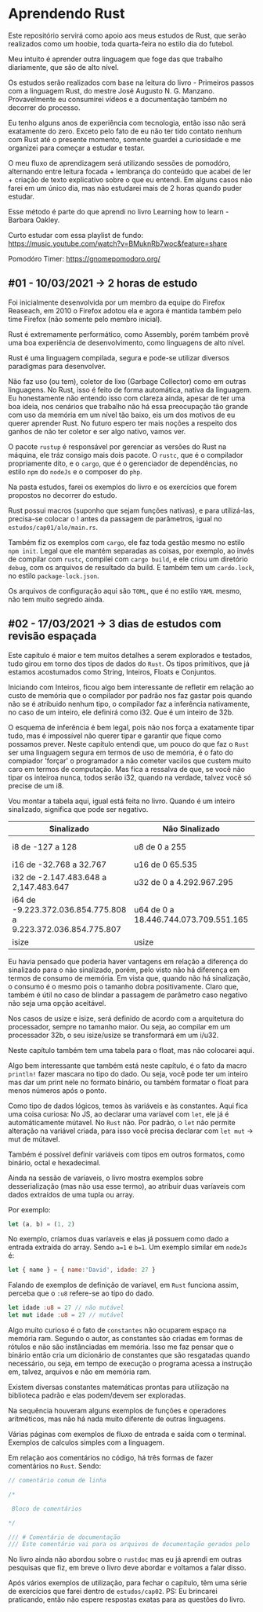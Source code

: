 # Aprendendo Rust

Este repositório servirá como apoio aos meus estudos de Rust, que serão realizados como um hoobie, toda quarta-feira no estilo dia do futebol.

Meu intuito é aprender outra linguagem que foge das que trabalho diariamente, que são de alto nível.

Os estudos serão realizados com base na leitura do livro - Primeiros passos com a linguagem Rust, do mestre José Augusto N. G. Manzano. Provavelmente eu consumirei vídeos e a documentação também no decorrer do processo.

Eu tenho alguns anos de experiência com tecnologia, então isso não será exatamente do zero. Exceto pelo fato de eu não ter tido contato nenhum com Rust até o presente momento, somente guardei a curiosidade e me organizei para começar a estudar e testar.

O meu fluxo de aprendizagem será utilizando sessões de pomodóro, alternando entre leitura focada + lembrança do conteúdo que acabei de ler + criação de texto explicativo sobre o que eu entendi. Em alguns casos não farei em um único dia, mas não estudarei mais de 2 horas quando puder estudar.

Esse método é parte do que aprendi no livro Learning how to learn - Barbara Oakley.

Curto estudar com essa playlist de fundo: https://music.youtube.com/watch?v=BMuknRb7woc&feature=share

Pomodóro Timer: https://gnomepomodoro.org/

## #01 - 10/03/2021 -> 2 horas de estudo

Foi inicialmente desenvolvida por um membro da equipe do Firefox Reaseach, em 2010 o Firefox adotou ela e agora é mantida também pelo time Firefox (não somente pelo membro inicial).

Rust é extremamente performático, como Assembly, porém também provê uma boa experiência de desenvolvimento, como linguagens de alto nível.

Rust é uma linguagem compilada, segura e pode-se utilizar diversos paradigmas para desenvolver.

Não faz uso (ou tem), coletor de lixo (Garbage Collector) como em outras linguagens. No Rust, isso é feito de forma automática, nativa da linguagem. Eu honestamente não entendo isso com clareza ainda, apesar de ter uma boa ideia, nos cenários que trabalho não há essa preocupação tão grande com uso da memória em um nível tão baixo, eis um dos motivos de eu querer aprender Rust. No futuro espero ter mais noções a respeito dos ganhos de não ter coletor e ser algo nativo, vamos ver.

O pacote `rustup` é responsável por gerenciar as versões do Rust na máquina, ele tráz consigo mais dois pacote. O `rustc`, que é o compilador propriamente dito, e o `cargo`, que é o gerenciador de dependências, no estilo `npm` do `nodeJs` e o composer do `php`.

Na pasta estudos, farei os exemplos do livro e os exercícios que forem propostos no decorrer do estudo.

Rust possui macros (suponho que sejam funções nativas), e para utilizá-las, precisa-se colocar o ! antes da passagem de parâmetros, igual no `estudos/cap01/alo/main.rs`.

Também fiz os exemplos com `cargo`, ele faz toda gestão mesmo no estilo `npm init`. Legal que ele mantém separadas as coisas, por exemplo, ao invés de compilar com `rustc`, compilei com `cargo build`, e ele criou um diretório `debug`, com os arquivos de resultado da build. E também tem um `cardo.lock`, no estilo `package-lock.json`.

Os arquivos de configuração aqui são `TOML`, que é no estilo `YAML` mesmo, não tem muito segredo ainda.

## #02 - 17/03/2021 -> 3 dias de estudos com revisão espaçada

Este capítulo é maior e tem muitos detalhes a serem explorados e testados, tudo girou em torno dos tipos de dados do `Rust`. Os tipos primitivos, que já estamos acostumados como String, Inteiros, Floats e Conjuntos.

Iniciando com Inteiros, ficou algo bem interessante de refletir em relação ao custo de memória que o compilador por padrão nos faz gastar pois quando não se é atribuido nenhum tipo, o compilador faz a inferência nativamente, no caso de um inteiro, ele definirá como i32. Que é um inteiro de 32b.

O esquema de inferência é bem legal, pois não nos força a exatamente tipar tudo, mas é impossível não querer tipar e garantir que fique como possamos prever. Neste capítulo entendi que, um pouco do que faz o `Rust` ser uma linguagem segura em termos de uso de memória, é o fato do compiador 'forçar' o programador a não cometer vacilos que custem muito caro em termos de computação. Mas fica a ressalva de que, se você não tipar os inteiroa nunca, todos serão i32, quando na verdade, talvez você só precise de um i8.

Vou montar a tabela aqui, igual está feita no livro. Quando é um inteiro sinalizado, significa que pode ser negativo.

|Sinalizado| Não Sinalizado| Tamanho |
-|--|--
|i8 de -127 a 128 | u8 de 0 a 255 | 1 byte (8 bits) |
|i16 de -32.768 a 32.767 | u16 de 0 65.535 | 16 bytes |
|i32 de -2.147.483.648 a 2,147.483.647| u32  de 0 a 4.292.967.295 |32 bytes|
|i64 de -9.223.372.036.854.775.808 a 9.223.372.036.854.775.807 | u64  de 0 a 18.446.744.073.709.551.165|64 bytes|
|isize|usize| arch|

Eu havia pensado que poderia haver vantagens em relação a diferença do sinalizado para o não sinalizado, porém, pelo visto não há diferença em termos de consumo de memória. Em vista que, quando não há sinalização, o consumo é o mesmo pois o tamanho dobra positivamente.
Claro que, também é útil no caso de blindar a passagem de parâmetro caso negativo não seja uma opção aceitável.

Nos casos de usize e isize, será definido de acordo com a arquitetura do processador, sempre no tamanho maior. Ou seja, ao compilar em um processador 32b, o seu isize/usize se transformará em um i/u32. 

Neste capítulo também tem uma tabela para o float, mas não colocarei aqui.

Algo bem interessante que também está neste capítulo, é o fato da macro `println!` fazer mascara no tipo do dado. Ou seja, você pode ter um inteiro mas dar um print nele no formato binário, ou também formatar o float para menos números após o ponto.

Como tipo de dados lógicos, temos às variáveis e às constantes. Aqui fica uma coisa curiosa:
No JS, ao declarar uma varíavel com `let`, ele já é automáticamente mútavel. No `Rust` não. Por padrão, o `let` não permite alteração na variável criada, para isso você precisa declarar com `let mut` -> mut de mútavel.

Também é possível definir variáveis com tipos em outros formatos, como binário, octal e hexadecimal.

Ainda na sessão de varíaveis, o livro mostra exemplos sobre desserialização (mas não usa esse termo), ao atribuir duas varíaveis com dados extraídos de uma tupla ou array. 

Por exemplo: 

```Rust
let (a, b) = (1, 2)
```
No exemplo, críamos duas varíaveis e elas já possuem como dado a entrada extraída do array. Sendo `a=1` e `b=1`.
Um exemplo similar em `nodeJs` é: 

```js
let { name } = { name:'David', idade: 27 }
```

Falando de exemplos de definição de varíavel, em `Rust` funciona assim, perceba que o `:u8` refere-se ao tipo do dado.

```Rust
let idade :u8 = 27 // não mutável
let mut idade :u8 = 27 // mutável
```

Algo muito curioso é o fato de `constantes` não ocuparem espaço na memória ram. Segundo o autor, as constantes são criadas em formas de rótulos e não são instânciadas em memória. Isso me faz pensar que o binário então cria um dicionário de constantes que são resgatadas quando necessário, ou seja, em tempo de execução o programa acessa a instrução em, talvez, arquivos e não em memória ram. 

Existem diversas constantes matemáticas prontas para utilização na biblioteca padrão e elas podem/devem ser exploradas.

Na sequência houveram alguns exemplos de funções e operadores arítméticos, mas não há nada muito diferente de outras linguagens.

Várias páginas com exemplos de fluxo de entrada e saída com o terminal. Exemplos de calculos simples com a linguagem.

Em relação aos comentários no código, há três formas de fazer comentários no `Rust`. Sendo: 

```Rust
// comentário comum de linha

/*

 Bloco de comentários

*/

/// # Comentário de documentação
/// Este comentário vai para os arquivos de documentação gerados pelo 'rustdoc`
```

No livro ainda não abordou sobre o `rustdoc` mas eu já aprendi em outras pesquisas que fiz, em breve o livro deve abordar e voltamos a falar disso.

Após vários exemplos de utilização, para fechar o capítulo, têm uma série de exercícios que farei dentro de `estudos/cap02`.
PS: Eu brincarei praticando, então não espere respostas exatas para as questões do livro.
